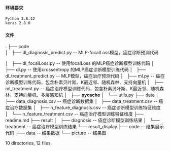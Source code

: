 #### 环境要求
	Python 3.8.12
	keras 2.8.0
	
#### 文件
.
├── code                         
│   ├── dl_diagnosis_predict.py -- MLP-focalLoss模型，癌症诊断预测代码

│   ├── dl_focalLoss.py         -- 使用focalLoss 的MLP癌症诊断模型训练代码
│   ├── dl.py                   -- 使用crossentropy 的MLP癌症诊断模型训练代码
│   ├── dl_treatment_predict.py -- MLP模型，癌症治疗预测代码
│   ├── ml.py                   -- 癌症诊断模型训练代码，包含朴素贝叶斯、K最近邻、随机森林、支持向量机
│   ├── ml_treatment.py         -- 癌症治疗模型训练代码，包含朴素贝叶斯、K最近邻、随机森林、支持向量机、多层感知机
│   ├── __pycache__
│   └── utils.py
├── data
│   ├── data_diagnosis.csv      -- 癌症诊断数据集
│   ├── data_treatment.csv      -- 癌症治疗数据集
│   ├── n_feature_diagnosis.csv -- 癌症诊断模型训练特征维度
│   └── n_feature_treatment.csv -- 癌症治疗模型训练特征维度
├── readme.md
├── result
│   ├── diagnosis               -- 癌症诊断模型训练结果
│   └── treatment               -- 癌症治疗模型训练结果
└── result_display
    ├── code                    -- 结果展示代码
    ├── data                    -- 结果数据
    └── picture                 -- 结果图

10 directories, 12 files
